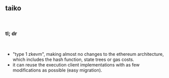 ## taiko

<br>

### tl; dr

<br>

* "type 1 zkevm", making almost no changes to the ethereum architecture, which includes the hash function, state trees or gas costs.
* it can reuse the execution client implementations with as few modifications as possible (easy migration).

